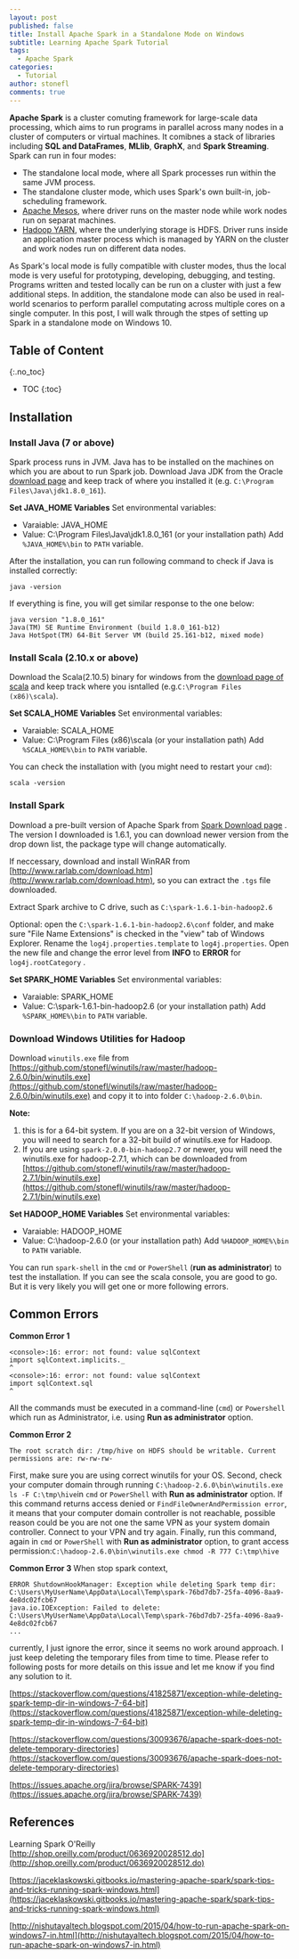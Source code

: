 ```yaml
---
layout: post
published: false
title: Install Apache Spark in a Standalone Mode on Windows
subtitle: Learning Apache Spark Tutorial
tags:
  - Apache Spark
categories:
  - Tutorial
author: stonefl
comments: true
---
```

**Apache Spark** is a cluster comuting framework for large-scale data processing, which aims to run programs in parallel across many nodes in a cluster of computers or virtual machines. It comibnes a stack of libraries including **SQL and DataFrames**, **MLlib**, **GraphX**, and **Spark Streaming**. Spark can run in four modes:
<!--more-->
- The standalone local mode, where all Spark processes run within the same JVM process.
- The standalone cluster mode, which uses Spark's own built-in, job-scheduling framework.
- [Apache Mesos](https://mesos.apache.org/), where driver runs on the master node while work nodes run on separat machines.
- [Hadoop YARN](https://hadoop.apache.org/docs/current/hadoop-yarn/hadoop-yarn-site/YARN.html), where the underlying storage is HDFS. Driver runs inside an application master process which is managed by YARN on the cluster and work nodes run on different data nodes.

As Spark's local mode is fully compatible with cluster modes, thus the local mode is very useful for prototyping, developing, debugging, and testing. Programs written and tested locally can be run on a cluster with just a few additional steps. In addition, the standalone mode can also be used in real-world scenarios to perform parallel computating across multiple cores on a single computer. In this post, I will walk through the stpes of setting up Spark in a standalone mode on Windows 10. 


## Table of Content
{:.no_toc}

* TOC
{:toc}

## Installation

### Install Java (7 or above)

Spark process runs in JVM. Java has to be installed on the machines on which you are about to run Spark job. 
Download Java JDK from the Oracle [download page](http://www.oracle.com/technetwork/java/javase/downloads/jdk8-downloads-2133151.html) and keep track of where you installed it (e.g. `C:\Program Files\Java\jdk1.8.0_161`). 

**Set JAVA_HOME Variables**
Set environmental variables:
- Varaiable: JAVA_HOME
- Value: C:\Program Files\Java\jdk1.8.0_161  (or your installation path)
Add `%JAVA_HOME%\bin` to `PATH` variable.

After the installation, you can run following command to check if Java is installed correctly:
```
java -version
```
If everything is fine, you will get similar response to the one below:
```
java version "1.8.0_161"
Java(TM) SE Runtime Environment (build 1.8.0_161-b12)
Java HotSpot(TM) 64-Bit Server VM (build 25.161-b12, mixed mode)
```

### Install Scala (2.10.x or above)

Download the Scala(2.10.5) binary for windows from the [download page of scala](http://www.scala-lang.org/download/2.10.5.html) and keep track where you isntalled (e.g.`C:\Program Files (x86)\scala`).

**Set SCALA_HOME Variables**
Set environmental variables:
- Varaiable: SCALA_HOME
- Value: C:\Program Files (x86)\scala  (or your installation path)
Add `%SCALA_HOME%\bin` to `PATH` variable.

You can check the installation with (you might need to restart your `cmd`):
```
scala -version
```

### Install Spark
Download a pre-built version of Apache Spark from [Spark Download page](http://spark.apache.org/downloads.html) . The version I downloaded is 1.6.1, you can download newer version from the drop down list, the package type will change automatically. 

If neccessary, download and install WinRAR from [http://www.rarlab.com/download.htm](http://www.rarlab.com/download.htm), so you can extract the `.tgs` file downloaded.

Extract Spark archive to C drive, such as `C:\spark-1.6.1-bin-hadoop2.6`

Optional: open the `C:\spark-1.6.1-bin-hadoop2.6\conf` folder, and make sure "File Name Extensions" is checked in the "view" tab of Windows Explorer. Rename the `log4j.properties.template` to `log4j.properties`. Open the new file and change the error level from **INFO** to **ERROR** for `log4j.rootCategory` .

**Set SPARK_HOME Variables**
Set environmental variables:
- Varaiable: SPARK_HOME
- Value: C:\spark-1.6.1-bin-hadoop2.6  (or your installation path)
Add `%SPARK_HOME%\bin` to `PATH` variable.


### Download Windows Utilities for Hadoop
Download `winutils.exe` file from [https://github.com/stonefl/winutils/raw/master/hadoop-2.6.0/bin/winutils.exe](https://github.com/stonefl/winutils/raw/master/hadoop-2.6.0/bin/winutils.exe) and copy it to into  folder `C:\hadoop-2.6.0\bin`.

**Note:**
1) this is for a 64-bit system. If you are on a 32-bit version of Windows, you will need to search for a 32-bit build of winutils.exe for Hadoop.
2) If you are using `spark-2.0.0-bin-hadoop2.7` or newer, you will need the winutils.exe for hadoop-2.7.1, which can be downloaded from [https://github.com/stonefl/winutils/raw/master/hadoop-2.7.1/bin/winutils.exe](https://github.com/stonefl/winutils/raw/master/hadoop-2.7.1/bin/winutils.exe) 

**Set HADOOP_HOME Variables**
Set environmental variables:
- Varaiable: HADOOP_HOME
- Value: C:\hadoop-2.6.0  (or your installation path)
Add `%HADOOP_HOME%\bin` to `PATH` variable.

You can run `spark-shell` in the `cmd` or `PowerShell` (**run as administrator**) to test the installation. If you can see the scala console, you are good to go. But it is very likely you will get one or more following errors.

## Common Errors


**Common Error 1**
```
<console>:16: error: not found: value sqlContext
import sqlContext.implicits._
^
<console>:16: error: not found: value sqlContext
import sqlContext.sql
^
```
All the commands must be executed in a command-line (`cmd`) or `Powershell` which run as Administrator, i.e. using **Run as administrator** option.

**Common Error 2** 
```
The root scratch dir: /tmp/hive on HDFS should be writable. Current permissions are: rw-rw-rw-
```
First, make sure you are using correct winutils for your OS.
Second, check your computer domain through running `C:\hadoop-2.6.0\bin\winutils.exe ls -F C:\tmp\hive`in `cmd` or `PowerShell` with **Run as administrator** option. If this command returns access denied or `FindFileOwnerAndPermission error`, it means that your computer domain controller is not reachable, possible reason could be you are not one the same VPN as your system domain controller. Connect to your VPN and try again.
Finally, run this command, again in `cmd` or `PowerShell` with **Run as administrator** option, to grant access permission:`C:\hadoop-2.6.0\bin\winutils.exe chmod -R 777 C:\tmp\hive`

**Common Error 3**
When stop spark context,
```
ERROR ShutdownHookManager: Exception while deleting Spark temp dir: C:\Users\MyUserName\AppData\Local\Temp\spark-76bd7db7-25fa-4096-8aa9-4e8dc02fcb67
java.io.IOException: Failed to delete: C:\Users\MyUserName\AppData\Local\Temp\spark-76bd7db7-25fa-4096-8aa9-4e8dc02fcb67
...
```
currently, I just ignore the error, since it seems no work around approach. I just keep deleting the temporary files from time to time. Please refer to following posts for more details on this issue and let me know if you find any solution to it.

[https://stackoverflow.com/questions/41825871/exception-while-deleting-spark-temp-dir-in-windows-7-64-bit](https://stackoverflow.com/questions/41825871/exception-while-deleting-spark-temp-dir-in-windows-7-64-bit)

[https://stackoverflow.com/questions/30093676/apache-spark-does-not-delete-temporary-directories](https://stackoverflow.com/questions/30093676/apache-spark-does-not-delete-temporary-directories)

[https://issues.apache.org/jira/browse/SPARK-7439](https://issues.apache.org/jira/browse/SPARK-7439)


## References

Learning Spark O'Reilly [http://shop.oreilly.com/product/0636920028512.do](http://shop.oreilly.com/product/0636920028512.do)

[https://jaceklaskowski.gitbooks.io/mastering-apache-spark/spark-tips-and-tricks-running-spark-windows.html](https://jaceklaskowski.gitbooks.io/mastering-apache-spark/spark-tips-and-tricks-running-spark-windows.html)

[http://nishutayaltech.blogspot.com/2015/04/how-to-run-apache-spark-on-windows7-in.html](http://nishutayaltech.blogspot.com/2015/04/how-to-run-apache-spark-on-windows7-in.html)
